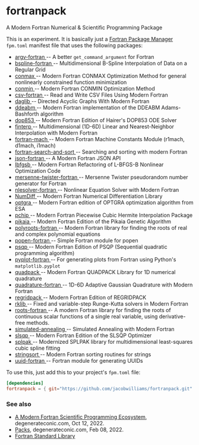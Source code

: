 # fortranpack

A Modern Fortran Numerical & Scientific Programming Package

This is an experiment. It is basically just a [Fortran Package Manager](https://fpm.fortran-lang.org) `fpm.toml` manifest file that uses the following packages:

 * [argv-fortran             ](https://github.com/jacobwilliams/argv-fortran) -- A better `get_command_argument` for Fortran
 * [bspline-fortran          ](https://github.com/jacobwilliams/bspline-fortran) -- Multidimensional B-Spline Interpolation of Data on a Regular Grid
 * [conmax                   ](https://github.com/jacobwilliams/conmax) -- Modern Fortran CONMAX Optimization Method for general nonlinearly constrained function minimization
 * [conmin                   ](https://github.com/jacobwilliams/conmin) -- Modern Fortran CONMIN Optimization Method
 * [csv-fortran              ](https://github.com/jacobwilliams/csv-fortran) -- Read and Write CSV Files Using Modern Fortran
 * [daglib                   ](https://github.com/jacobwilliams/daglib) -- Directed Acyclic Graphs With Modern Fortran
 * [ddeabm                   ](https://github.com/jacobwilliams/ddeabm) -- Modern Fortran implementation of the DDEABM Adams-Bashforth algorithm
 * [dop853                   ](https://github.com/jacobwilliams/dop853) -- Modern Fortran Edition of Hairer's DOP853 ODE Solver
 * [finterp                  ](https://github.com/jacobwilliams/finterp) -- Multidimensional (1D-6D) Linear and Nearest-Neighbor Interpolation with Modern Fortran
 * [fortran-mach             ](https://github.com/jacobwilliams/fortran-mach) -- Modern Fortran Machine Constants Module (r1mach, d1mach, i1mach)
 * [fortran-search-and-sort  ](https://github.com/jacobwilliams/fortran-search-and-sort) -- Searching and sorting with modern Fortran
 * [json-fortran             ](https://github.com/jacobwilliams/json-fortran) -- A Modern Fortran JSON API
 * [lbfgsb                   ](https://github.com/jacobwilliams/lbfgsb) -- Modern Fortran Refactoring of L-BFGS-B Nonlinear Optimization Code
 * [mersenne-twister-fortran ](https://github.com/jacobwilliams/mersenne-twister-fortran) -- Mersenne Twister pseudorandom number generator for Fortran
 * [nlesolver-fortran        ](https://github.com/jacobwilliams/nlesolver-fortran) -- Nonlinear Equation Solver with Modern Fortran
 * [NumDiff                  ](https://github.com/jacobwilliams/NumDiff) -- Modern Fortran Numerical Differentiation Library
 * [optgra                   ](https://github.com/jacobwilliams/optgra) -- Modern Fortran edition of OPTGRA optimization algorithm from ESA
 * [pchip                    ](https://github.com/jacobwilliams/PCHIP) -- Modern Fortran Piecewise Cubic Hermite Interpolation Package
 * [pikaia                   ](https://github.com/jacobwilliams/pikaia) -- Modern Fortran Edition of the Pikaia Genetic Algorithm
 * [polyroots-fortran        ](https://github.com/jacobwilliams/polyroots-fortran) -- Modern Fortran library for finding the roots of real and complex polynomial equations
 * [popen-fortran            ](https://github.com/jacobwilliams/popen-fortran) -- Simple Fortran module for popen
 * [psqp                     ](https://github.com/jacobwilliams/psqp) -- Modern Fortran Edition of PSQP (Sequential quadratic programming algorithm)
 * [pyplot-fortran           ](https://github.com/jacobwilliams/pyplot-fortran) -- For generating plots from Fortran using Python's `matplotlib.pyplot`
 * [quadpack                 ](https://github.com/jacobwilliams/quadpack) -- Modern Fortran QUADPACK Library for 1D numerical quadrature
 * [quadrature-fortran       ](https://github.com/jacobwilliams/quadrature-fortran) -- 1D-6D Adaptive Gaussian Quadrature with Modern Fortran
 * [regridpack               ](https://github.com/jacobwilliams/regridpack) -- Modern Fortran Edition of REGRIDPACK
 * [rklib                    ](https://github.com/jacobwilliams/rklib) -- Fixed and variable-step Runge-Kutta solvers in Modern Fortran
 * [roots-fortran            ](https://github.com/jacobwilliams/roots-fortran) -- A modern Fortran library for finding the roots of continuous scalar functions of a single real variable, using derivative-free methods.
 * [simulated-annealing      ](https://github.com/jacobwilliams/simulated-annealing) -- Simulated Annealing with Modern Fortran
 * [slsqp                    ](https://github.com/jacobwilliams/slsqp) -- Modern Fortran Edition of the SLSQP Optimizer
 * [splpak                   ](https://github.com/jacobwilliams/splpak) -- Modernized SPLPAK library for multidimensional least-squares cubic spline fitting
 * [stringsort               ](https://github.com/jacobwilliams/stringsort) -- Modern Fortran sorting routines for strings
 * [uuid-fortran             ](https://github.com/jacobwilliams/uuid-fortran) -- Fortran module for generating UUIDs

To use this, just add this to your project's `fpm.toml` file:

```toml
[dependencies]
fortranpack = { git="https://github.com/jacobwilliams/fortranpack.git" }
```

### See also

* [A Modern Fortran Scientific Programming Ecosystem](https://degenerateconic.com/a-modern-fortran-scientific-programming-ecosystem.html), degenerateconic.com, Oct 12, 2022.
* [Packs](https://degenerateconic.com/packs.html), degenerateconic.com, Feb 08, 2022.
* [Fortran Standard Library](https://github.com/fortran-lang/stdlib)